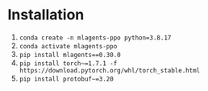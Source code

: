 # Installation

1. `conda create -n mlagents-ppo python=3.8.17`
2. `conda activate mlagents-ppo`
2. `pip install mlagents==0.30.0`
3. `pip install torch~=1.7.1 -f https://download.pytorch.org/whl/torch_stable.html`
4. `pip install protobuf~=3.20`